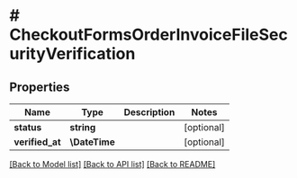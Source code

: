 # # CheckoutFormsOrderInvoiceFileSecurityVerification

## Properties

Name | Type | Description | Notes
------------ | ------------- | ------------- | -------------
**status** | **string** |  | [optional]
**verified_at** | **\DateTime** |  | [optional]

[[Back to Model list]](../../README.md#models) [[Back to API list]](../../README.md#endpoints) [[Back to README]](../../README.md)
